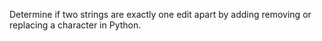 Determine if two strings are exactly one edit apart by adding removing or replacing a character in Python.
